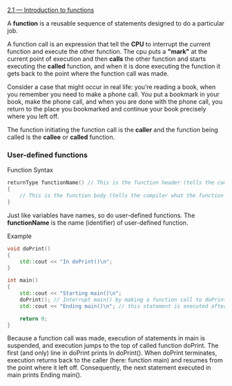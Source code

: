 [2.1 — Introduction to functions](https://www.learncpp.com/cpp-tutorial/introduction-to-functions/)

A **function** is a reusable sequence of statements designed to do a particular job.

A function call is an expression that tell the **CPU** to interrupt the current function and execute the other function. The cpu puts a **"mark"** at the current point of execution and then **calls** the other function and starts executing the **called** function, and when it is done executing the function it gets back to the point where the function call was made.

Consider a case that might occur in real life: you’re reading a book, when you remember you need to make a phone call. You put a bookmark in your book, make the phone call, and when you are done with the phone call, you return to the place you bookmarked and continue your book precisely where you left off.

The function initiating the function call is the **caller** and the function being called is the **callee** or **called** function.


### User-defined functions

Function Syntax

```c++
returnType functionName() // This is the function header (tells the compiler about the existence of the function)
{
    // This is the function body (tells the compiler what the function does)
}
```

Just like variables have names, so do user-defined functions. The **functionName** is the name (identifier) of user-defined function.


Example

```c++
void doPrint()
{
    std::cout << "In doPrint()\n";
}

int main()
{
    std::cout << "Starting main()\n";
    doPrint(); // Interrupt main() by making a function call to doPrint().  main() is the caller.
    std::cout << "Ending main()\n"; // this statement is executed after doPrint() ends

    return 0;
}
```

Because a function call was made, execution of statements in main is suspended, and execution jumps to the top of called function doPrint. The first (and only) line in doPrint prints In doPrint(). When doPrint terminates, execution returns back to the caller (here: function main) and resumes from the point where it left off. Consequently, the next statement executed in main prints Ending main().
